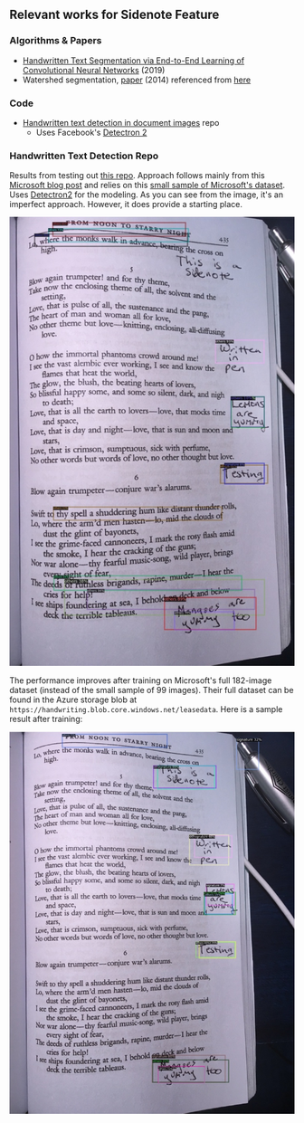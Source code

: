 ## Relevant works for Sidenote Feature

### Algorithms & Papers
- [Handwritten Text Segmentation via End-to-End Learning of Convolutional Neural Networks](https://arxiv.org/pdf/1906.05229.pdf) (2019)
- Watershed segmentation, [paper](http://ictactjournals.in/paper/IJIVP_V4_I3_Paper_7_767_772.pdf) (2014) referenced from [here](https://cs.stackexchange.com/a/88497)

### Code
- [Handwritten text detection in document images](https://github.com/crazycloud/Handwritten-text-Detection-Detectron2) repo
  - Uses Facebook's [Detectron 2](https://github.com/facebookresearch/detectron2)

### Handwritten Text Detection Repo
Results from testing out [this repo](https://github.com/crazycloud/Handwritten-text-Detection-Detectron2). Approach follows mainly from this [Microsoft blog post](https://devblogs.microsoft.com/cse/2018/05/07/handwriting-detection-and-recognition-in-scanned-documents-using-azure-ml-package-computer-vision-azure-cognitive-services-ocr/) and relies on this [small sample of Microsoft's dataset](https://github.com/CatalystCode/Handwriting). Uses [Detectron2](https://github.com/facebookresearch/detectron2) for the modeling. As you can see from the image, it's an imperfect approach. However, it does provide a starting place.

![](../../examples/sidenote_text/model1-results.jpg)

The performance improves after training on Microsoft's full 182-image dataset (instead of the small sample of 99 images). Their full dataset can be found in the Azure storage blob at `https://handwriting.blob.core.windows.net/leasedata`. Here is a sample result after training:

![](../../examples/sidenote_text/model2-results.jpg)
